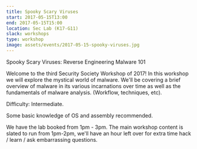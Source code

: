 ```yaml
---
title: Spooky Scary Viruses 
start: 2017-05-15T13:00
end: 2017-05-15T15:00
location: Sec Lab (K17-G11)
slack: workshops
type: workshop
image: assets/events/2017-05-15-spooky-viruses.jpg
---
```


Spooky Scary Viruses: Reverse Engineering Malware 101

Welcome to the third Security Society Workshop of 2017!
In this workshop we will explore the mystical world of malware.
We'll be covering a brief overview of malware in its various incarnations over
time as well as the fundamentals of malware analysis. (Workflow, techniques,
etc).

Difficulty: Intermediate.

Some basic knowledge of OS and assembly recommended.

We have the lab booked from 1pm - 3pm. The main workshop content is slated to
run from 1pm-2pm, we'll have an hour left over for extra time hack / learn / ask
embarrassing questions.
